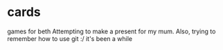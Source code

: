 # cards
games for beth
Attempting to make a present for my mum. Also, trying to remember how to use git :/ it's been a while
